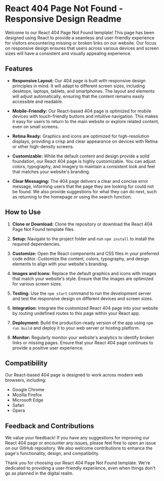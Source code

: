 # React 404 Page Not Found - Responsive Design Readme

Welcome to our React 404 Page Not Found template! This page has been designed using React to provide a seamless and user-friendly experience for visitors encountering missing or broken links on our website. Our focus on responsive design ensures that users across various devices and screen sizes will have a consistent and visually appealing experience.

## Features

- **Responsive Layout:** Our 404 page is built with responsive design principles in mind. It will adapt to different screen sizes, including desktops, laptops, tablets, and smartphones. The layout and elements will adjust automatically, ensuring that the content remains easily accessible and readable.

- **Mobile-Friendly:** Our React-based 404 page is optimized for mobile devices with touch-friendly buttons and intuitive navigation. This makes it easy for users to return to the main website or explore related content, even on small screens.

- **Retina Ready:** Graphics and icons are optimized for high-resolution displays, providing a crisp and clear appearance on devices with Retina or other high-density screens.

- **Customizable:** While the default content and design provide a solid foundation, our React 404 page is highly customizable. You can adjust colors, typography, and imagery to maintain a consistent look and feel that matches your website's branding.

- **Clear Messaging:** The 404 page delivers a clear and concise error message, informing users that the page they are looking for could not be found. We also provide suggestions for what they can do next, such as returning to the homepage or using the search function.

## How to Use

1. **Clone or Download:** Clone the repository or download the React 404 Page Not Found template files.

2. **Setup:** Navigate to the project folder and run `npm install` to install the required dependencies.

3. **Customize:** Open the React components and CSS files in your preferred code editor. Customize the content, colors, typography, and design elements to align with your website's branding.

4. **Images and Icons:** Replace the default graphics and icons with images that match your website's style. Ensure that the images are optimized for various screen sizes.

5. **Testing:** Use the `npm start` command to run the development server and test the responsive design on different devices and screen sizes.

6. **Integration:** Integrate the customized React 404 page into your website by routing undefined routes to this page within your React app.

7. **Deployment:** Build the production-ready version of the app using `npm run build` and deploy it to your web server or hosting platform.

8. **Monitor:** Regularly monitor your website's analytics to identify broken links or missing pages. Ensure that your React 404 page continues to provide a positive user experience.

## Compatibility

Our React-based 404 page is designed to work across modern web browsers, including:

- Google Chrome
- Mozilla Firefox
- Microsoft Edge
- Safari
- Opera

## Feedback and Contributions

We value your feedback! If you have any suggestions for improving our React 404 page or encounter any issues, please feel free to open an issue on our GitHub repository. We also welcome contributions to enhance the page's functionality, design, and compatibility.

Thank you for choosing our React 404 Page Not Found template. We're dedicated to providing a user-friendly experience, even when things don't go as planned in the digital realm.
